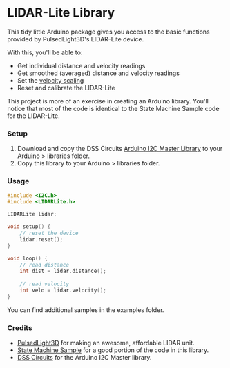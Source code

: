 # LIDAR-Lite Library

This tidy little Arduino package gives you access to the basic functions provided by PulsedLight3D's LIDAR-Lite device.

With this, you'll be able to:

 * Get individual distance and velocity readings
 * Get smoothed (averaged) distance and velocity readings
 * Set the [velocity scaling](http://kb.pulsedlight3d.com/support/solutions/articles/5000549527-velocity-measurement)
 * Reset and calibrate the LIDAR-Lite
 
This project is more of an exercise in creating an Arduino library. You'll notice that most of the code is identical to the State Machine Sample code for the LIDAR-Lite.

### Setup
1. Download and copy the DSS Circuits [Arduino I2C Master Library](http://www.dsscircuits.com/index.php/articles/66-arduino-i2c-master-library) to your Arduino > libraries folder.
2. Copy this library to your Arduino > libraries folder.

### Usage

```c++
#include <I2C.h>
#include <LIDARLite.h>

LIDARLite lidar;	

void setup() {
	// reset the device
	lidar.reset();
}

void loop() {
	// read distance
	int dist = lidar.distance();
	
	// read velocity
	int velo = lidar.velocity();
}
```

You can find additional samples in the examples folder.

### Credits

 * [PulsedLight3D](http://pulsedlight3d.com) for making an awesome, affordable LIDAR unit.
 * [State Machine Sample](https://github.com/PulsedLight3D/LIDARLite_StateMachine) for a good portion of the code in this library.
 * [DSS Circuits](http://www.dsscircuits.com) for the Arduino I2C Master library.
